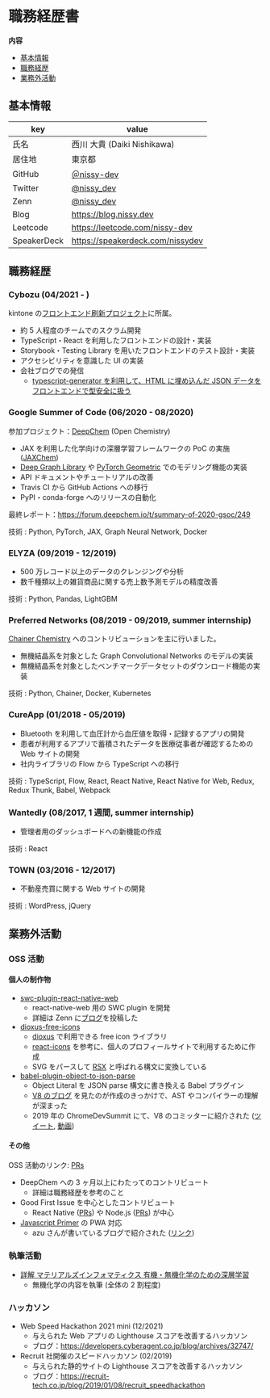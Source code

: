# 職務経歴書

**内容**

- [基本情報](#基本情報)
- [職務経歴](#職務経歴)
- [業務外活動](#業務外活動)

## 基本情報

| key         | value                                       |
| ----------- | ------------------------------------------- |
| 氏名        | 西川 大貴 (Daiki Nishikawa)                 |
| 居住地      | 東京都                                      |
| GitHub      | [＠nissy-dev](https://github.com/nissy-dev) |
| Twitter     | [@nissy_dev](https://twitter.com/nissy_dev) |
| Zenn        | [@nissy_dev](https://zenn.dev/nissy_dev)    |
| Blog        | https://blog.nissy.dev                      |
| Leetcode    | https://leetcode.com/nissy-dev              |
| SpeakerDeck | https://speakerdeck.com/nissydev            |

## 職務経歴

### Cybozu (04/2021 - )

kintone の[フロントエンド刷新プロジェクト](https://blog.cybozu.io/entry/2022/02/04/171154)に所属。

- 約 5 人程度のチームでのスクラム開発
- TypeScript・React を利用したフロントエンドの設計・実装
- Storybook・Testing Library を用いたフロントエンドのテスト設計・実装
- アクセシビリティを意識した UI の実装
- 会社ブログでの発信
  - [typescript-generator を利用して、HTML に埋め込んだ JSON データをフロントエンドで型安全に扱う](https://blog.cybozu.io/entry/2022/03/30/174250)

### Google Summer of Code (06/2020 - 08/2020)

参加プロジェクト：[DeepChem](https://github.com/deepchem/deepchem) (Open Chemistry)

- JAX を利用した化学向けの深層学習フレームワークの PoC の実施 ([JAXChem](https://github.com/deepchem/jaxchem))
- [Deep Graph Library](https://www.dgl.ai/) や [PyTorch Geometric](https://pytorch-geometric.readthedocs.io/en/latest/) でのモデリング機能の実装
- API ドキュメントやチュートリアルの改善
- Travis CI から GitHub Actions への移行
- PyPI・conda-forge へのリリースの自動化

最終レポート：https://forum.deepchem.io/t/summary-of-2020-gsoc/249

技術 : Python, PyTorch, JAX, Graph Neural Network, Docker

### ELYZA (09/2019 - 12/2019)

- 500 万レコード以上のデータのクレンジングや分析
- 数千種類以上の雑貨商品に関する売上数予測モデルの精度改善

技術 : Python, Pandas, LightGBM

### Preferred Networks (08/2019 - 09/2019, summer internship)

[Chainer Chemistry](https://github.com/chainer/chainer-chemistry) へのコントリビューションを主に行いました。

- 無機結晶系を対象とした Graph Convolutional Networks のモデルの実装
- 無機結晶系を対象としたベンチマークデータセットのダウンロード機能の実装

技術 : Python, Chainer, Docker, Kubernetes

### CureApp (01/2018 - 05/2019)

- Bluetooth を利用して血圧計から血圧値を取得・記録するアプリの開発
- 患者が利用するアプリで蓄積されたデータを医療従事者が確認するための Web サイトの開発
- 社内ライブラリの Flow から TypeScript への移行

技術 : TypeScript, Flow, React, React Native, React Native for Web, Redux, Redux Thunk, Babel, Webpack

### Wantedly (08/2017, 1 週間, summer internship)

- 管理者用のダッシュボードへの新機能の作成

技術 : React

### TOWN (03/2016 - 12/2017)

- 不動産売買に関する Web サイトの開発

技術 : WordPress, jQuery

## 業務外活動

### OSS 活動

#### 個人の制作物

- [swc-plugin-react-native-web](https://github.com/nissy-dev/swc-plugin-react-native-web)
  - react-native-web 用の SWC plugin を開発
  - 詳細は Zenn に[ブログ](https://zenn.dev/nissy_dev/articles/create-swc-plugin)を投稿した
- [dioxus-free-icons](https://github.com/nissy-dev/dioxus-free-icons)
  - [dioxus](https://dioxuslabs.com/) で利用できる free icon ライブラリ
  - [react-icons](https://github.com/react-icons/react-icons) を参考に、個人のプロフィールサイトで利用するために作成
  - SVG をパースして [RSX](https://dioxuslabs.com/reference/guide/rsx_in_depth.html) と呼ばれる構文に変換している
- [babel-plugin-object-to-json-parse](https://github.com/nissy-dev/babel-plugin-object-to-json-parse)
  - Object Literal を JSON parse 構文に書き換える Babel プラグイン
  - [V8 のブログ](https://v8.dev/blog/cost-of-javascript-2019#json) を見たのが作成のきっかけで、AST やコンパイラーの理解が深まった
  - 2019 年の ChromeDevSummit にて、V8 のコミッターに紹介された ([ツイート](https://twitter.com/mathias/status/1198266203413897216?s=20), [動画](https://www.youtube.com/watch?v=ff4fgQxPaO0))

#### その他

OSS 活動のリンク: [PRs](https://github.com/pulls?page=1&q=is%3Apr+author%3Anissy-dev+archived%3Afalse+-org%3Anissy-dev)

- DeepChem への 3 ヶ月以上にわたってのコントリビュート
  - 詳細は職務経歴を参考のこと
- Good First Issue を中心としたコントリビュート
  - React Native ([PRs](https://github.com/facebook/react-native/pulls/nissy-dev)) や Node.js ([PRs](https://github.com/nodejs/node/pulls/nissy-dev)) が中心
- [Javascript Primer](https://jsprimer.net/) の PWA 対応
  - azu さんが書いているブログで紹介された ([リンク](https://efcl.info/2018/05/25/js-primer-offline/))

### 執筆活動

- [詳解 マテリアルズインフォマティクス 有機・無機化学のための深層学習](https://www.kindaikagaku.co.jp/book_list/detail/9784764960237/)
  - 無機化学の内容を執筆 (全体の 2 割程度)

### ハッカソン

- Web Speed Hackathon 2021 mini (12/2021)
  - 与えられた Web アプリの Lighthouse スコアを改善するハッカソン
  - ブログ：https://developers.cyberagent.co.jp/blog/archives/32747/
- Recruit 社開催のスピードハッカソン (02/2019)
  - 与えられた静的サイトの Lighthouse スコアを改善するハッカソン
  - ブログ：https://recruit-tech.co.jp/blog/2019/01/08/recruit_speedhackathon
